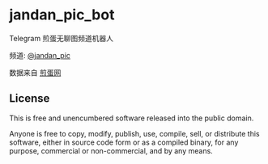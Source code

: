 # jandan_pic_bot

Telegram 煎蛋无聊图频道机器人

频道: [@jandan_pic](https://telegram.me/jandan_pic)

数据来自 [煎蛋网](http://jandan.net/)

## License

This is free and unencumbered software released into the public domain.

Anyone is free to copy, modify, publish, use, compile, sell, or distribute this software, either in source code form or as a compiled binary, for any purpose, commercial or non-commercial, and by any means.
